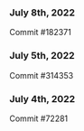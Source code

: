 ### July 8th, 2022

Commit #182371

### July 5th, 2022

Commit #314353


### July 4th, 2022

Commit #72281
